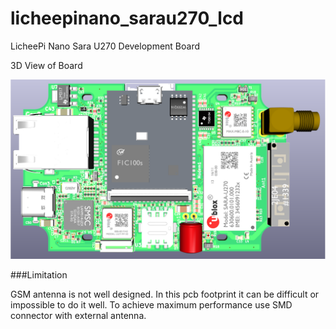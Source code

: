 # licheepinano_sarau270_lcd
LicheePi Nano Sara U270 Development Board

3D View of Board

![3D View](board_view.png)

###Limitation

GSM antenna is not well designed. In this pcb footprint it can be difficult or impossible to do it well. To achieve maximum performance use SMD connector with external antenna.

